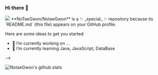 ### Hi there 👋
<img src="https://capsule-render.vercel.app/api?type=waving&color=auto&height=300&section=header&text=Welcome!&fontSize=90&desc=This is NoTaeGwom githup" />
**NoTaeGwon/NotaeGwon** is a ✨ _special_ ✨ repository because its `README.md` (this file) appears on your GitHub profile.

Here are some ideas to get you started:

- 🔭 I’m currently working on ...
- 🌱 I’m currently learning Java, JavaScript, DataBase

-->

![NotaeGwon's github stats](https://github-readme-stats.vercel.app/api?username=NotaeGwon&show_icons=true)
